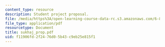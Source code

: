 ```yaml
---
content_type: resource
description: Student project proposal.
file: /media/https%3A/open-learning-course-data-rc.s3.amazonaws.com/6-895-theory-of-parallel-systems-sma-5509-fall-2003/f11906fd2f2476d05b43c9eb25e815f1_sukhaj_prop.pdf
file_type: application/pdf
resourcetype: Document
title: sukhaj_prop.pdf
uid: f11906fd-2f24-76d0-5b43-c9eb25e815f1
---
```

